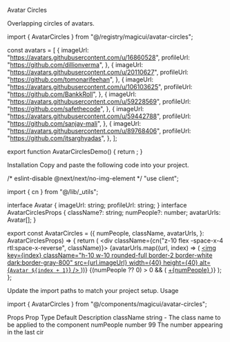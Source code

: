 Avatar Circles

Overlapping circles of avatars.

import { AvatarCircles } from "@/registry/magicui/avatar-circles";
 
const avatars = [
  {
    imageUrl: "https://avatars.githubusercontent.com/u/16860528",
    profileUrl: "https://github.com/dillionverma",
  },
  {
    imageUrl: "https://avatars.githubusercontent.com/u/20110627",
    profileUrl: "https://github.com/tomonarifeehan",
  },
  {
    imageUrl: "https://avatars.githubusercontent.com/u/106103625",
    profileUrl: "https://github.com/BankkRoll",
  },
  {
    imageUrl: "https://avatars.githubusercontent.com/u/59228569",
    profileUrl: "https://github.com/safethecode",
  },
  {
    imageUrl: "https://avatars.githubusercontent.com/u/59442788",
    profileUrl: "https://github.com/sanjay-mali",
  },
  {
    imageUrl: "https://avatars.githubusercontent.com/u/89768406",
    profileUrl: "https://github.com/itsarghyadas",
  },
];
 
export function AvatarCirclesDemo() {
  return <AvatarCircles numPeople={99} avatarUrls={avatars} />;
}

Installation
Copy and paste the following code into your project.

/* eslint-disable @next/next/no-img-element */
"use client";
 
import { cn } from "@/lib/_utils";

 
interface Avatar {
  imageUrl: string;
  profileUrl: string;
}
interface AvatarCirclesProps {
  className?: string;
  numPeople?: number;
  avatarUrls: Avatar[];
}
 
export const AvatarCircles = ({
  numPeople,
  className,
  avatarUrls,
}: AvatarCirclesProps) => {
  return (
    <div className={cn("z-10 flex -space-x-4 rtl:space-x-reverse", className)}>
      {avatarUrls.map((url, index) => (
        <a
          key={index}
          href={url.profileUrl}
          target="_blank"
          rel="noopener noreferrer"
        >
          <img
            key={index}
            className="h-10 w-10 rounded-full border-2 border-white dark:border-gray-800"
            src={url.imageUrl}
            width={40}
            height={40}
            alt={`Avatar ${index + 1}`}
          />
        </a>
      ))}
      {(numPeople ?? 0) > 0 && (
        <a
          className="flex h-10 w-10 items-center justify-center rounded-full border-2 border-white bg-black text-center text-xs font-medium text-white hover:bg-gray-600 dark:border-gray-800 dark:bg-white dark:text-black"
          href=""
        >
          +{numPeople}
        </a>
      )}
    </div>
  );
};

Update the import paths to match your project setup.
Usage

import { AvatarCircles } from "@/components/magicui/avatar-circles";

<AvatarCircles numPeople={99} avatarUrls={avatars} />

Props
Prop	Type	Default	Description
className	string	-	The class name to be applied to the component
numPeople	number	99	The number appearing in the last cir